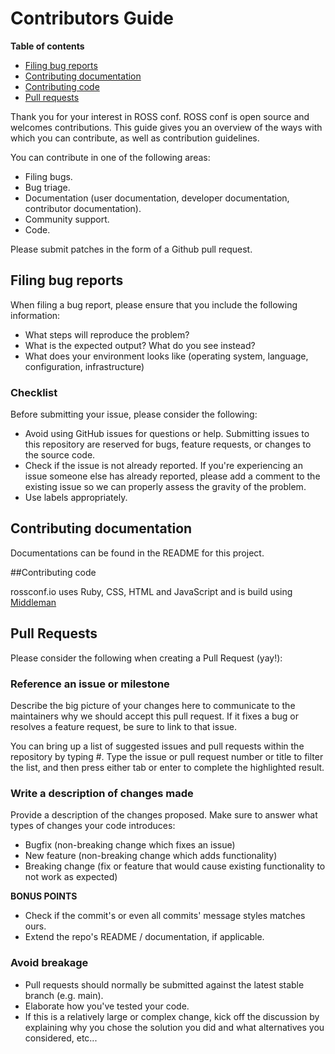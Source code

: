# Contributors Guide

**Table of contents**

 * [Filing bug reports](#file_bugs)
 * [Contributing documentation](#contrib_docs)
 * [Contributing code](#contrib_code)
 * [Pull requests](#pull_requests)

Thank you for your interest in ROSS conf. ROSS conf is open source and welcomes contributions. This guide gives you an overview of the ways with which you can contribute, as well as contribution guidelines.

You can contribute in one of the following areas:

 * Filing bugs.
 * Bug triage.
 * Documentation (user documentation, developer documentation, contributor documentation).
 * Community support.
 * Code.

Please submit patches in the form of a Github pull request.

<a name="file_bugs"></a>
## Filing bug reports

When filing a bug report, please ensure that you include the following information:
- What steps will reproduce the problem?
- What is the expected output? What do you see instead?
- What does your environment looks like (operating system, language, configuration, infrastructure)

### Checklist
Before submitting your issue, please consider the following:
- Avoid using GitHub issues for questions or help. Submitting issues to this repository are reserved for bugs, feature requests, or changes to the source code.
- Check if the issue is not already reported. If you're experiencing an issue someone else has already reported, please add a comment to the existing issue so we can properly assess the gravity of the problem.
- Use labels appropriately.

<a name="contrib_docs"></a>
## Contributing documentation

Documentations can be found in the README for this project.

<a name="contrib_code"></a>
##Contributing code

rossconf.io uses Ruby, CSS, HTML and JavaScript and is build using [Middleman](https://middlemanapp.com/)

<a name="pull_requests"></a>
## Pull Requests

Please consider the following when creating a Pull Request (yay!):

### Reference an issue or milestone
Describe the big picture of your changes here to communicate to the maintainers why we should accept this pull request. If it fixes a bug or resolves a feature request, be sure to link to that issue.

You can bring up a list of suggested issues and pull requests within the repository by typing #. Type the issue or pull request number or title to filter the list, and then press either tab or enter to complete the highlighted result.

### Write a description of changes made
Provide a description of the changes proposed. Make sure to answer what types of changes your code introduces:
- Bugfix (non-breaking change which fixes an issue)
- New feature (non-breaking change which adds functionality)
- Breaking change (fix or feature that would cause existing functionality to not work as expected)

__BONUS POINTS__
- Check if the commit's or even all commits' message styles matches ours.
- Extend the repo's README / documentation, if applicable.

### Avoid breakage
- Pull requests should normally be submitted against the latest stable branch (e.g. main).
- Elaborate how you've tested your code.
- If this is a relatively large or complex change, kick off the discussion by explaining why you chose the solution you did and what alternatives you considered, etc...
